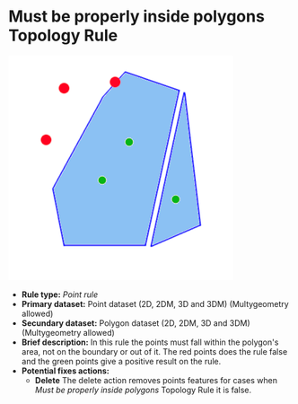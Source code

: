 # Must be properly inside polygons Topology Rule
![TopologyRuleMustBeProperlyInsidePolygonsPoint](https://github.com/jolicar/TopologyRuleMustBeProperlyInsidePolygonsPoint/blob/master/img/TP00R01_img1.png)
* **Rule type:** *Point rule*
* **Primary dataset:** Point dataset (2D, 2DM, 3D and 3DM) (Multygeometry allowed)
* **Secundary dataset:** Polygon dataset (2D, 2DM, 3D and 3DM) (Multygeometry allowed)
* **Brief description:** In this rule the points must fall within the polygon's area, not on the boundary or out of it. The red points does the rule false and the green points give a positive result on the rule.
* **Potential fixes actions:** 
	- **Delete** The delete action removes points features for cases when *Must be properly inside polygons* Topology Rule it is false.


